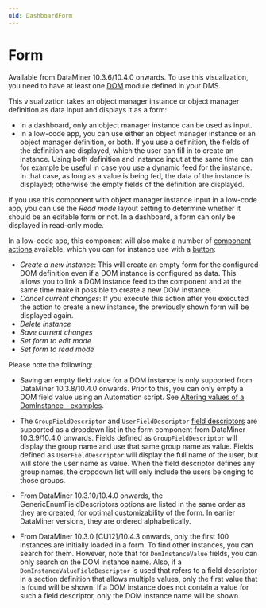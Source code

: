 ```yaml
---
uid: DashboardForm
---
```


# Form

Available from DataMiner 10.3.6/10.4.0 onwards.<!-- RN 36124 --> To use this visualization, you need to have at least one [DOM](xref:DOM) module defined in your DMS.

This visualization takes an object manager instance or object manager definition as data input and displays it as a form:

- In a dashboard, only an object manager instance can be used as input.
- In a low-code app, you can use either an object manager instance or an object manager definition, or both. If you use a definition, the fields of the definition are displayed, which the user can fill in to create an instance. Using both definition and instance input at the same time can for example be useful in case you use a dynamic feed for the instance. In that case, as long as a value is being fed, the data of the instance is displayed; otherwise the empty fields of the definition are displayed.

If you use this component with object manager instance input in a low-code app, you can use the *Read mode* layout setting to determine whether it should be an editable form or not. In a dashboard, a form can only be displayed in read-only mode.

In a low-code app, this component will also make a number of [component actions](xref:LowCodeApps_event_config) available, which you can for instance use with a [button](xref:DashboardButton):

- *Create a new instance*: This will create an empty form for the configured DOM definition even if a DOM instance is configured as data. This allows you to link a DOM instance feed to the component and at the same time make it possible to create a new DOM instance.
- *Cancel current changes*: If you execute this action after you executed the action to create a new instance, the previously shown form will be displayed again.
- *Delete instance*
- *Save current changes*
- *Set form to edit mode*
- *Set form to read mode*

Please note the following:

- Saving an empty field value for a DOM instance is only supported from DataMiner 10.3.8/10.4.0 onwards<!-- RN 36276 -->. Prior to this, you can only empty a DOM field value using an Automation script. See [Altering values of a DomInstance - examples](xref:DOM_Altering_values_of_a_DomInstance).

- The `GroupFieldDescriptor` and `UserFieldDescriptor` [field descriptors](xref:DOM_SectionDefinition#fielddescriptor) are supported as a dropdown list in the form component from DataMiner 10.3.9/10.4.0 onwards<!-- RN 36556 -->. Fields defined as `GroupFieldDescriptor` will display the group name and use that same group name as value. Fields defined as `UserFieldDescriptor` will display the full name of the user, but will store the user name as value. When the field descriptor defines any group names, the dropdown list will only include the users belonging to those groups.

- From DataMiner 10.3.10/10.4.0 onwards<!-- RN 37007 -->, the GenericEnumFieldDescriptors options are listed in the same order as they are created, for optimal customizability of the form. In earlier DataMiner versions, they are ordered alphabetically.

- From DataMiner 10.3.0 [CU12]/10.4.3 onwards<!-- RN 37546 -->, only the first 100 instances are initially loaded in a form. To find other instances, you can search for them. However, note that for `DomInstanceValue` fields, you can only search on the DOM instance name. Also, if a `DomInstanceValueFieldDescriptor` is used that refers to a field descriptor in a section definition that allows multiple values, only the first value that is found will be shown. If a DOM instance does not contain a value for such a field descriptor, only the DOM instance name will be shown.
